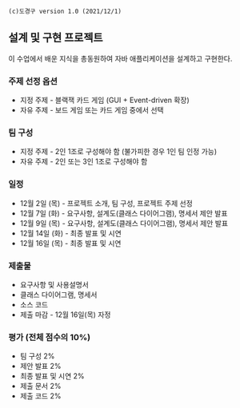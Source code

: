 ```
(c)도경구 version 1.0 (2021/12/1)
```

## 설계 및 구현 프로젝트

이 수업에서 배운 지식을 총동원하여 자바 애플리케이션을 설계하고 구현한다.  

### 주제 선정 옵션
- 지정 주제 - 블랙잭 카드 게임 (GUI + Event-driven 확장)
- 자유 주제 - 보드 게임 또는 카드 게임 중에서 선택

### 팀 구성
- 지정 주제 - 2인 1조로 구성해야 함 (불가피한 경우 1인 팀 인정 가능)
- 자유 주제 - 2인 또는 3인 1조로 구성해야 함

### 일정
- 12월 2일 (목) - 프로젝트 소개, 팀 구성, 프로젝트 주제 선정
- 12월 7일 (화) - 요구사항, 설계도(클래스 다이어그램), 명세서 제안 발표
- 12월 9일 (목) - 요구사항, 설계도(클래스 다이어그램), 명세서 제안 발표
- 12월 14일 (화) - 최종 발표 및 시연
- 12월 16일 (목) - 최종 발표 및 시연

### 제출물
- 요구사항 및 사용설명서
- 클래스 다이어그램, 명세서
- 소스 코드
- 제출 마감 - 12월 16일(목) 자정

### 평가 (전체 점수의 10%)
- 팀 구성 2%
- 제안 발표 2%
- 최종 발표 및 시연 2%
- 제출 문서 2%
- 제출 코드 2%










